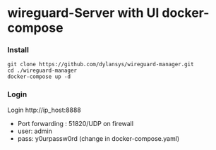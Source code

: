 # wireguard-Server with UI docker-compose
### Install
```
git clone https://github.com/dylansys/wireguard-manager.git
cd ./wireguard-manager
docker-compose up -d 
```

### Login
Login http://ip_host:8888

- Port forwarding : 51820/UDP on firewall
- user: admin
- pass: y0urpassw0rd (change in docker-compose.yaml)
